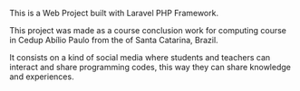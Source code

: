 This is a Web Project built with Laravel PHP Framework.

This project was made as a course conclusion work for computing course in Cedup Abílio Paulo from the of Santa Catarina, Brazil.

It consists on a kind of social media where students and teachers can interact and share programming codes, this way they can share knowledge and experiences.
